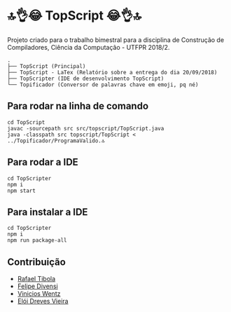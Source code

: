 # 🔝👌😂 TopScript 😂👌🔝

Projeto criado para o trabalho bimestral para a disciplina de Construção de Compiladores, Ciência da Computação - UTFPR 2018/2.

```
.
├── TopScript (Principal)
├── TopScript - LaTex (Relatório sobre a entrega do dia 20/09/2018)
├── TopScripter (IDE de desenvolvimento TopScript)
└── Topificador (Conversor de palavras chave em emoji, pq né)

```

## Para rodar na linha de comando
```
cd TopScript
javac -sourcepath src src/topscript/TopScript.java
java -classpath src topscript/TopScript < ../Topificador/ProgramaValido.🔝
```

## Para rodar a IDE
```
cd TopScripter
npm i
npm start
```

## Para instalar a IDE
```
cd TopScripter
npm i
npm run package-all
```

## Contribuição
* [Rafael Tibola](https://github.com/tibola)
* [Felipe Divensi](https://github.com/divensi)
* [Vinicios Wentz](https://github.com/whoisvinicios)
* [Elói Dreves Vieira](https://github.com/eDreves)